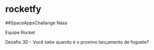 # rocketfy

##SpaceAppsChallange Nasa

Equipe Rocket

Desafio 3D - Você sabe quando é o proximo lançamento de foguete?
